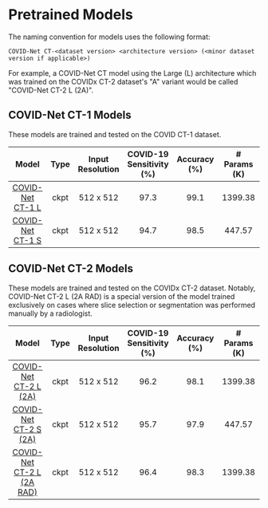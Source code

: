 # Pretrained Models

The naming convention for models uses the following format:
```
COVID-Net CT-<dataset version> <architecture version> (<minor dataset version if applicable>)
```
For example, a COVID-Net CT model using the Large (L) architecture which was trained on the COVIDx CT-2 dataset's "A" variant would be called "COVID-Net CT-2 L (2A)".

## COVID-Net CT-1 Models
These models are trained and tested on the COVID CT-1 dataset.

|        Model        | Type | Input Resolution | COVID-19 Sensitivity (%) | Accuracy (%) | # Params (K) | FLOPs (G) |
|:-------------------:|:----:|:----------------:|:------------------------:|:------------:|:------------:|:---------:|
|[COVID-Net CT-1 L](https://bit.ly/2BAPyvM)| ckpt |     512 x 512    |           97.3           |     99.1     |    1399.38   |    4.18   |
|[COVID-Net CT-1 S](https://bit.ly/3irnITl)| ckpt |     512 x 512    |           94.7           |     98.5     |     447.57   |    1.94   |

## COVID-Net CT-2 Models
These models are trained and tested on the COVIDx CT-2 dataset. Notably, COVID-Net CT-2 L (2A RAD) is a special version of the model trained exclusively on cases where slice selection or segmentation was performed manually by a radiologist.

|        Model        | Type | Input Resolution | COVID-19 Sensitivity (%) | Accuracy (%) | # Params (K) | FLOPs (G) |
|:-------------------:|:----:|:----------------:|:------------------------:|:------------:|:------------:|:---------:|
|[COVID-Net CT-2 L (2A)](https://bit.ly/3oC84ar)| ckpt |     512 x 512    |            96.2           |      98.1     |    1399.38   |    4.18   |
|[COVID-Net CT-2 S (2A)](https://bit.ly/3oCH6PJ)| ckpt |     512 x 512    |            95.7           |      97.9     |     447.57   |    1.94   |
|[COVID-Net CT-2 L (2A RAD)](https://bit.ly/3sejRhl)| ckpt |     512 x 512    |            96.4           |      98.3     |    1399.38   |    4.18   |
